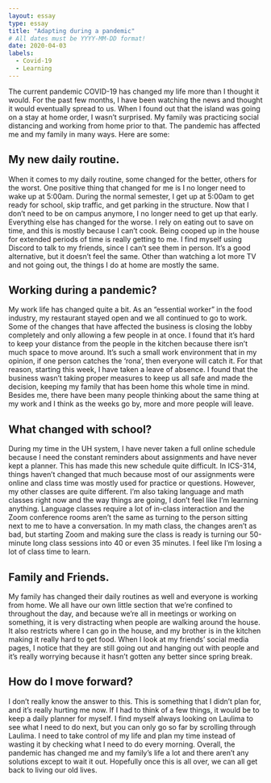 ```yaml
---
layout: essay
type: essay
title: "Adapting during a pandemic"
# All dates must be YYYY-MM-DD format!
date: 2020-04-03
labels:
  - Covid-19
  - Learning
---
```


The current pandemic COVID-19 has changed my life more than I thought it would. For 
the past few months, I have been watching the news and thought it would eventually 
spread to us. When I found out that the island was going on a stay at home order, I wasn’t surprised. 
My family was practicing social distancing and working from home prior to that. The pandemic 
has affected me and my family in many ways. Here are some:

## My new daily routine.

When it comes to my daily routine, some changed for the better, others for the worst.
One positive thing that changed for me is I no longer need to wake up at 5:00am. During 
the normal semester, I get up at 5:00am to get ready for school, skip traffic, and get parking 
in the structure. Now that I don’t need to be on campus anymore, I no longer need to get up that early.
Everything else has changed for the worse. I rely on eating out to save on time, and this is mostly because 
I can’t cook. Being cooped up in the house for extended periods of time is really getting to me. I find myself
using Discord to talk to my friends, since I can’t see them in person. It’s a good alternative, but it 
doesn’t feel the same. Other than watching a lot more TV and not going out, the things I do at home
are mostly the same.

## Working during a pandemic?

My work life has changed quite a bit. As an “essential worker” in the food industry, my restaurant 
stayed open and we all continued to go to work. Some of the changes that have affected the business 
is closing the lobby completely and only allowing a few people in at once. I found that it’s hard to
keep your distance from the people in the kitchen because there isn’t much space to move around. It’s
such a small work environment that in my opinion, if one person catches the ‘rona’, then everyone
will catch it. For that reason, starting this week, I have taken a leave of absence. I found that
the business wasn’t taking proper measures to keep us all safe and made the decision, keeping my
family that has been home this whole time in mind. Besides me, there have been many people thinking
about the same thing at my work and I think as the weeks go by, more and more people will leave.

## What changed with school?

During my time in the UH system, I have never taken a full online schedule because I need the constant 
reminders about assignments and have never kept a planner. This has made this new schedule quite difficult.
In ICS-314, things haven’t changed that much because most of our assignments were online and class time was
mostly used for practice or questions. However, my other classes are quite different. I’m also taking 
language and math classes right now and the way things are going, I don’t feel like I’m learning anything.
Language classes require a lot of in-class interaction and the Zoom conference rooms aren’t the same as 
turning to the person sitting next to me to have a conversation. In my math class, the changes aren’t as
bad, but starting Zoom and making sure the class is ready is turning our 50-minute long class sessions
into 40 or even 35 minutes. I feel like I’m losing a lot of class time to learn.

## Family and Friends.

My family has changed their daily routines as well and everyone is working from home. We all have our 
own little section that we’re confined to throughout the day, and because we’re all in meetings or
working on something, it is very distracting when people are walking around the house. It also restricts
where I can go in the house, and my brother is in the kitchen making it really hard to get food. When
I look at my friends’ social media pages, I notice that they are still going out and hanging out with 
people and it’s really worrying because it hasn’t gotten any better since spring break.

## How do I move forward?

I don’t really know the answer to this. This is something that I didn’t plan for, and it’s really
hurting me now. If I had to think of a few things, it would be to keep a daily planner for myself.
I find myself always looking on Laulima to see what I need to do next, but you can only go so far
by scrolling through Laulima. I need to take control of my life and plan my time instead of wasting 
it by checking what I need to do every morning.  Overall, the pandemic has changed me and my family’s
life a lot and there aren’t any solutions except to wait it out. Hopefully once this is all over, we 
can all get back to living our old lives.
